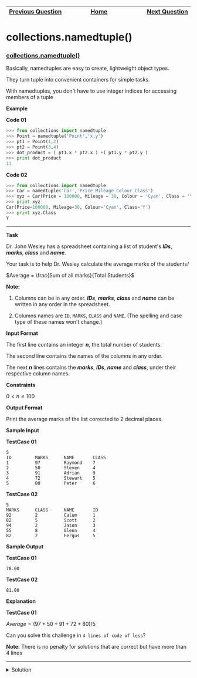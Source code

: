 | <img width=1000>[Previous Question](https://github.com/Kevin-Lago/python-hackerrank-solutions/tree/main/src/python/collections/defaultdict_tutorial)</img> | <img width=1000>[Home](https://github.com/Kevin-Lago/python-hackerrank-solutions)</img> | <img width=1000>[Next Question](https://github.com/Kevin-Lago/python-hackerrank-solutions/tree/main/src/python/collections/collections_ordereddict)</img> |
|:---|:---:|---:|

# collections.namedtuple()

### [collections.namedtuple()](https://docs.python.org/2/library/collections.html#collections.namedtuple)

Basically, namedtuples are easy to create, lightweight object types.

They turn tuple into convenient containers for simple tasks.

With namedtuples, you don't have to use integer indices for accessing members of a tuple

__Example__

__Code 01__

```python
>>> from collections import namedtuple
>>> Point = namedtuple('Point','x,y')
>>> pt1 = Point(1,2)
>>> pt2 = Point(3,4)
>>> dot_product = ( pt1.x * pt2.x ) +( pt1.y * pt2.y )
>>> print dot_product
11
```

__Code 02__

```python
>>> from collections import namedtuple
>>> Car = namedtuple('Car','Price Mileage Colour Class')
>>> xyz = Car(Price = 100000, Mileage = 30, Colour = 'Cyan', Class = 'Y')
>>> print xyz
Car(Price=100000, Mileage=30, Colour='Cyan', Class='Y')
>>> print xyz.Class
Y
```

---

__Task__

Dr. John Wesley has a spreadsheet containing a list of student's ___IDs___, ___marks___, ___class___ and ___name___.

Your task is to help Dr. Wesley calculate the average marks of the students/

$Average = \frac{Sum of all marks}{Total Students}$

__Note:__

1. Columns can be in any order. ___IDs___, ___marks___, ___class___ and ___name___ can be written in any order in the spreadsheet.

2. Columns names are ```ID```, ```MARKS```, ```CLASS``` and ```NAME```. (The spelling and case type of these names won't change.)

__Input Format__

The first line contains an integer ___n___, the total number of students.

The second line contains the names of the columns in any order.

The next ___n___ lines contains the ___marks___, ___IDs___, ___name___ and ___class___, under their respective column names.

__Constraints__

$0 < n \le 100$

__Output Format__

Print the average marks of the list corrected to 2 decimal places.

__Sample Input__

__TestCase 01__

```
5
ID         MARKS      NAME       CLASS     
1          97         Raymond    7         
2          50         Steven     4         
3          91         Adrian     9         
4          72         Stewart    5         
5          80         Peter      6   
```

__TestCase 02__

```
5
MARKS      CLASS      NAME       ID        
92         2          Calum      1         
82         5          Scott      2         
94         2          Jason      3         
55         8          Glenn      4         
82         2          Fergus     5
```

__Sample Output__

__TestCase 01__

```
78.00
```

__TestCase 02__

```
81.00
```

__Explanation__

__TestCase 01__

$Average = (97 + 50 + 91 + 72 + 80)/5$

Can you solve this challenge in ```4 lines of code of less```?

__Note:__ There is no penalty for solutions that are correct but have more than 4 lines

---

<details><summary>Solution</summary>
    
```python
from collections import namedtuple

if __name__ == '__main__':
    n = int(input())
    Student = namedtuple("Student", list(input().split()))

    average = sum([int(Student(*input().split()).MARKS) for i in range(n)])
    print("%.2f" % (average / n))
```
</details>